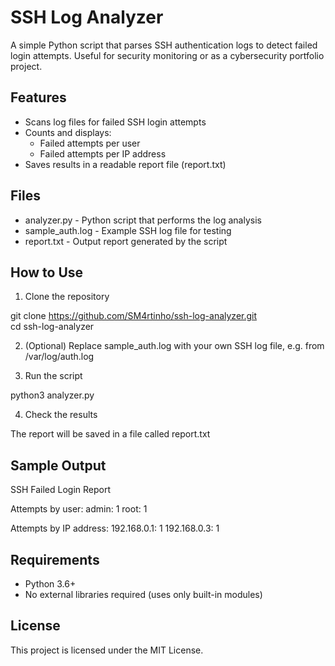 # SSH Log Analyzer

A simple Python script that parses SSH authentication logs to detect failed login attempts. Useful for security monitoring or as a cybersecurity portfolio project.

## Features

- Scans log files for failed SSH login attempts
- Counts and displays:
  - Failed attempts per user
  - Failed attempts per IP address
- Saves results in a readable report file (report.txt)

## Files

- analyzer.py - Python script that performs the log analysis
- sample_auth.log - Example SSH log file for testing
- report.txt - Output report generated by the script

## How to Use

1. Clone the repository

git clone https://github.com/SM4rtinho/ssh-log-analyzer.git  
cd ssh-log-analyzer

2. (Optional) Replace sample_auth.log with your own SSH log file, e.g. from /var/log/auth.log

3. Run the script

python3 analyzer.py

4. Check the results

The report will be saved in a file called report.txt

## Sample Output

SSH Failed Login Report

Attempts by user:
admin: 1
root: 1

Attempts by IP address:
192.168.0.1: 1
192.168.0.3: 1

## Requirements

- Python 3.6+
- No external libraries required (uses only built-in modules)

## License

This project is licensed under the MIT License.

